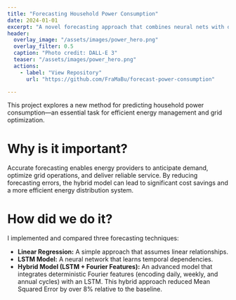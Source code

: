 ```yaml
---
title: "Forecasting Household Power Consumption"
date: 2024-01-01
excerpt: "A novel forecasting approach that combines neural nets with deterministic Fourier features to account for daily, weekly, and annual cycles in household power consumption."
header:
  overlay_image: "/assets/images/power_hero.png"
  overlay_filter: 0.5
  caption: "Photo credit: DALL-E 3"
  teaser: "/assets/images/power_hero.png"
  actions:
    - label: "View Repository"
      url: "https://github.com/FraMaBu/forecast-power-consumption"

---
```

This project explores a new method for predicting household power consumption—an essential task for efficient energy management and grid optimization.

# Why is it important?
Accurate forecasting enables energy providers to anticipate demand, optimize grid operations, and deliver reliable service. By reducing forecasting errors, the hybrid model can lead to significant cost savings and a more efficient energy distribution system.

# How did we do it?
I implemented and compared three forecasting techniques:
- **Linear Regression:** A simple approach that assumes linear relationships.
- **LSTM Model:** A neural network that learns temporal dependencies.
- **Hybrid Model (LSTM + Fourier Features):** An advanced model that integrates deterministic Fourier features (encoding daily, weekly, and annual cycles) with an LSTM. This hybrid approach reduced Mean Squared Error by over 8% relative to the baseline.